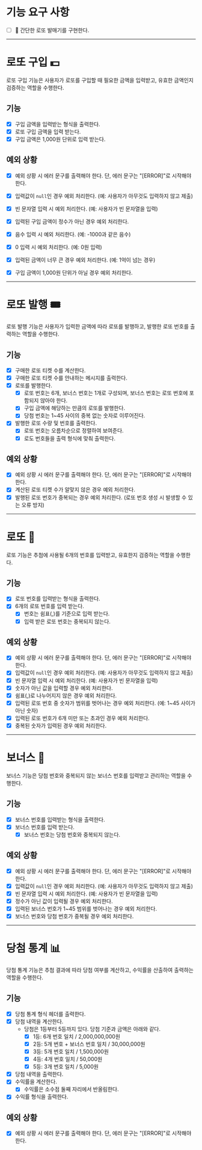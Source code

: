 # 기능 요구 사항
- [ ] 🎰 간단한 로또 발매기를 구현한다.

---

# 로또 구입 💵
로또 구입 기능은 사용자가 로또를 구입할 때 필요한 금액을 입력받고, 유효한 금액인지 검증하는 역할을 수행한다.

## 기능

- [x] 구입 금액을 입력받는 형식을 출력한다.
- [x] 로또 구입 금액을 입력 받는다.
- [x] 구입 금액은 1,000원 단위로 입력 받는다.

## 예외 상황
- [x] 예외 상황 시 에러 문구를 출력해야 한다. 단, 에러 문구는 "[ERROR]"로 시작해야 한다.
- [x] 입력값이 `null`인 경우 예외 처리한다. (예: 사용자가 아무것도 입력하지 않고 제출)
- [x] 빈 문자열 입력 시 예외 처리한다. (예: 사용자가 빈 문자열을 입력)
- [x] 입력된 구입 금액이 정수가 아닌 경우 예외 처리한다.
- [x] 음수 입력 시 예외 처리한다. (예: -1000과 같은 음수)
- [x] 0 입력 시 예외 처리한다. (예: 0원 입력)
- [x] 입력된 금액이 너무 큰 경우 예외 처리한다. (예: 1억이 넘는 경우)
- [x] 구입 금액이 1,000원 단위가 아닐 경우 예외 처리한다.


---

# 로또 발행 🎟️
로또 발행 기능은 사용자가 입력한 금액에 따라 로또를 발행하고, 발행한 로또 번호를 출력하는 역할을 수행한다.

## 기능

- [x] 구매한 로또 티켓 수를 계산한다.
- [x] 구매한 로또 티켓 수를 안내하는 메시지를 출력한다.
- [x] 로또를 발행한다.
  - [x] 로또 번호는 6개, 보너스 번호는 1개로 구성되며, 보너스 번호는 로또 번호에 포함되지 않아야 한다.
  - [x] 구입 금액에 해당하는 만큼의 로또를 발행한다.
  - [x] 당첨 번호는 1~45 사이의 중복 없는 숫자로 이루어진다.
- [x] 발행한 로또 수량 및 번호를 출력한다.
  - [x] 로또 번호는 오름차순으로 정렬하여 보여준다.
  - [x] 로도 번호들을 출력 형식에 맞춰 출력한다.

## 예외 상황
- [x] 예외 상황 시 에러 문구를 출력해야 한다. 단, 에러 문구는 "[ERROR]"로 시작해야 한다.
- [x] 계산된 로또 티켓 수가 알맞지 않은 경우 예외 처리한다.
- [x] 발행된 로또 번호가 중복되는 경우 예외 처리한다. (로또 번호 생성 시 발생할 수 있는 오류 방지)

---

# 로또 🎯
로또 기능은 추첨에 사용될 6개의 번호를 입력받고, 유효한지 검증하는 역할을 수행한다.

## 기능

- [x] 로또 번호를 입력받는 형식을 출력한다.
- [x] 6개의 로또 번호를 입력 받는다.
  - [x] 번호는 쉼표(,)를 기준으로 입력 받는다.
  - [x] 입력 받은 로또 번호는 중복되지 않는다.

## 예외 상황
- [x] 예외 상황 시 에러 문구를 출력해야 한다. 단, 에러 문구는 "[ERROR]"로 시작해야 한다.
- [x] 입력값이 `null`인 경우 예외 처리한다. (예: 사용자가 아무것도 입력하지 않고 제출)
- [x] 빈 문자열 입력 시 예외 처리한다. (예: 사용자가 빈 문자열을 입력)
- [x] 숫자가 아닌 값을 입력할 경우 예외 처리한다.
- [x] 쉼표(,)로 나누어지지 않은 경우 예외 처리한다. 
- [x] 입력된 로또 번호 중 숫자가 범위를 벗어나는 경우 예외 처리한다. (예: 1~45 사이가 아닌 숫자)
- [x] 입력된 로또 번호가 6개 미만 또는 초과인 경우 예외 처리한다.
- [x] 중복된 숫자가 입력된 경우 예외 처리한다.
---

# 보너스 🎁
보너스 기능은 당첨 번호와 중복되지 않는 보너스 번호를 입력받고 관리하는 역할을 수행한다.

## 기능

- [x] 보너스 번호를 입력받는 형식을 출력한다.
- [x] 보너스 번호를 입력 받는다.
  - [x] 보너스 번호는 당첨 번호와 중복되지 않는다.

## 예외 상황
- [x] 예외 상황 시 에러 문구를 출력해야 한다. 단, 에러 문구는 "[ERROR]"로 시작해야 한다.
- [x] 입력값이 `null`인 경우 예외 처리한다. (예: 사용자가 아무것도 입력하지 않고 제출)
- [x] 빈 문자열 입력 시 예외 처리한다. (예: 사용자가 빈 문자열을 입력)
- [x] 정수가 아닌 값이 입력될 경우 예외 처리한다.
- [x] 입력된 보너스 번호가 1~45 범위를 벗어나는 경우 예외 처리한다.
- [x] 보너스 번호와 당첨 번호가 중복될 경우 예외 처리한다.

---

# 당첨 통계 📊
당첨 통계 기능은 추첨 결과에 따라 당첨 여부를 계산하고, 수익률을 산출하여 출력하는 역할을 수행한다.

## 기능

- [x] 당첨 통계 형식 헤더를 출력한다.
- [x] 당첨 내역을 계산한다.
  - 당첨은 1등부터 5등까지 있다. 당첨 기준과 금액은 아래와 같다.
    - [x] 1등: 6개 번호 일치 / 2,000,000,000원
    - [x] 2등: 5개 번호 + 보너스 번호 일치 / 30,000,000원
    - [x] 3등: 5개 번호 일치 / 1,500,000원
    - [x] 4등: 4개 번호 일치 / 50,000원
    - [x] 5등: 3개 번호 일치 / 5,000원
- [x] 당첨 내역을 출력한다.
- [x] 수익률을 계산한다.
  - [x] 수익률은 소수점 둘째 자리에서 반올림한다.
- [x] 수익률 형식을 출력한다.

## 예외 상황
- [x] 예외 상황 시 에러 문구를 출력해야 한다. 단, 에러 문구는 "[ERROR]"로 시작해야 한다.